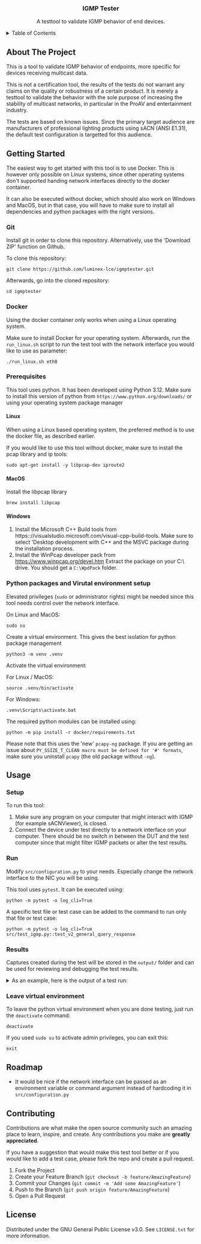 <!-- PROJECT Header -->
<div align="center">
  <h3 align="center">IGMP Tester</h3>

  <p align="center">
    A testtool to validate IGMP behavior of end devices.
  </p>
</div>

<!-- TABLE OF CONTENTS -->
<details>
  <summary>Table of Contents</summary>
  <ol>
    <li>
      <a href="#about-the-project">About The Project</a>
    </li>
    <li><a href="#getting-started">Getting Started</a></li>
    <li><a href="#usage">Usage</a></li>
    <li><a href="#contributing">Contributing</a></li>
    <li><a href="#license">License</a></li>
  </ol>
</details>

<!-- ABOUT THE PROJECT -->
## About The Project

This is a tool to validate IGMP behavior of endpoints, more specific for devices receiving multicast data.

This is not a certification tool, the results of the tests do not warrant any claims on the quality or
robustness of a certain product. It is merely a testtool to validate the behavior with the sole purpose
of increasing the stability of multicast networks, in particular in the ProAV and entertainment industry.

The tests are based on known issues. Since the primary target audience are manufacturers of professional
lighting products using sACN (ANSI E1.31), the default test configuration is targetted for this audience.

<!-- GETTING STARTED -->
## Getting Started

The easiest way to get started with this tool is to use Docker. This is however only possible on Linux systems,
since other operating systems don't supported handing network interfaces directly to the docker container.

It can also be executed without docker, which should also work on Windows and MacOS, but in that case,
you will have to make sure to install all dependencies and python packages with the right versions.

### Git

Install git in order to clone this repository. Alternatively, use the 'Download ZIP' function on Github.

To clone this repository:

```
git clone https://github.com/luminex-lce/igmptester.git
```

Afterwards, go into the cloned repository:

```
cd igmptester
```

### Docker

Using the docker container only works when using a Linux operating system.

Make sure to install Docker for your operating system. Afterwards, run the `run_linux.sh` script to run the test tool
with the network interface you would like to use as parameter:

```
./run_linux.sh eth0
```

### Prerequisites

This tool uses python. It has been developed using Python 3.12. Make sure to install
this version of python from `https://www.python.org/downloads/` or using your operating
system package manager

#### Linux

When using a Linux based operating system, the preferred method is to use the docker file, as described earlier.

If you would like to use this tool without docker, make sure to install the pcap library and ip tools:

```
sudo apt-get install -y libpcap-dev iproute2
```

#### MacOS

Install the libpcap library

```
brew install libpcap
```

#### Windows

1. Install the Microsoft C++ Build tools from https:://visualstudio.microsoft.com/visual-cpp-build-tools.
   Make sure to select 'Desktop development with C++ and the MSVC package during the installation process.
2. Install the WinPcap developer pack from https://www.winpcap.org/devel.htm
   Extract the package on your C:\ drive. You should get a `C:\WpdPack` folder.

### Python packages and Virutal environment setup

Elevated privileges (`sudo` or administrator rights) might be needed since this tool needs control over the network interface.

On Linux and MacOS:
```
sudo su
```

Create a virtual environment. This gives the best isolation for python package management

```
python3 -m venv .venv
```

Activate the virtual environment:

For Linux / MacOS:
```
source .venv/bin/activate
```

For Windows:
```
.venv\Scripts\activate.bat
```

The required python modules can be installed using:

```
python -m pip install -r docker/requirements.txt
```

Please note that this uses the 'new' `pcapy-ng` package. If you are getting an issue
about `PY_SSIZE_T_CLEAN macro must be defined for '#' formats`, make sure you uninstall
`pcapy` (the old package without `-ng`).


<!-- USAGE EXAMPLES -->
## Usage

### Setup

To run this tool:
1. Make sure any program on your computer that might interact with IGMP (for example sACNViewer), is closed.
2. Connect the device under test directly to a network interface on your computer. There should be no switch
   in between the DUT and the test computer since that might filter IGMP packets or alter the test results.

### Run

Modify `src/configuration.py` to your needs. Especially change the network interface to the NIC you will be using.

This tool uses `pytest`. It can be executed using:

```
python -m pytest -o log_cli=True
```

A specific test file or test case can be added to the command to run only that file or test case:

```
python -m pytest -o log_cli=True src/test_igmp.py::test_v2_general_query_response
```

### Results

Captures created during the test will be stored in the `output/` folder and can be used for reviewing and debugging
the test results.

<details>
  <summary>As an example, here is the output of a test run:</summary>

```
==================================================================================== test session starts ====================================================================================
platform linux -- Python 3.10.12, pytest-7.4.4, pluggy-1.3.0
rootdir: ~/tools/igmptester
plugins: docs-0.1.0
collected 16 items

test_igmp.py::test_v2_general_query_response PASSED                                                                                                                                   [  6%]
test_igmp.py::test_v2_general_query_response_no_router_alert_option PASSED                                                                                                            [ 12%]
test_igmp.py::test_v2_general_query_response_other_querier_ip_same_net PASSED                                                                                                         [ 18%]
test_igmp.py::test_v2_general_query_response_other_querier_ip PASSED                                                                                                                  [ 25%]
test_igmp.py::test_v2_general_query_response_zeroes_querier_ip PASSED                                                                                                                 [ 31%]
test_igmp.py::test_v2_specific_query_response PASSED                                                                                                                                  [ 37%]
test_igmp.py::test_unsolicited_membership_reports PASSED                                                                                                                              [ 43%]
test_igmp.py::test_maximum_response_time PASSED                                                                                                                                       [ 50%]
test_igmp.py::test_report_on_link FAILED                                                                                                                                              [ 56%]
test_igmp_manual.py::test_leave_on_config_change
Change the configuration of the DUT to no longer accept 239.255.0.1, but receive 239.255.0.2 instead. Afterwards press enter
PASSED                                                                                                                                                                                [ 62%]
test_igmp_manual.py::test_report_on_boot
Configure the DUT to receive 239.255.0.1, afterwards power down the DUT. Press enter when this is done.

Startup the DUT. Press enter when the DUT is fully booted up.
PASSED                                                                                                                                                                                [ 68%]
test_igmp_v3.py::test_v3_general_query_response PASSED                                                                                                                                [ 75%]
test_igmp_v3.py::test_v3_general_query_response_no_router_alert_option PASSED                                                                                                         [ 81%]
test_igmp_v3.py::test_v3_general_query_response_other_querier_ip PASSED                                                                                                               [ 87%]
test_igmp_v3.py::test_v3_specific_query_response PASSED                                                                                                                               [ 93%]
test_igmp_v3.py::test_maximum_response_time PASSED                                                                                                                                    [100%]

========================================================================================== FAILURES ========================================================================================
____________________________________________________________________________________ test_report_on_link ___________________________________________________________________________________

    def test_report_on_link():
        """Verify that the device send IGMP membership report on link up
        Although not required by the specification, it can be a good idea to transmit unsolicited
        membership reports on a link up event. This will speed up multicast registrations since now
        the DUT doesn't have to wait on the next query interval.
        """
        pcap_file = "output/report_on_link.pcap"

        print(f"Start capture on interface {IFACE} to file {pcap_file}")
        start_capture(IFACE, pcap_file)

        print(f"Toggle link on interface {IFACE}")
        set_interface_link(up=False)
        sleep(10)
        check_interface_up(expected=False)
        set_interface_link(up=True)
        sleep(10)
        check_interface_up()

        print("Stop capture")
        stop_capture(pcap_file)

        v2_membership_reports = packet.get_v2_membership_reports(pcap_file)
        v3_membership_reports = packet.get_v3_membership_reports(pcap_file)

>       assert len(v2_membership_reports) > 0 or len(v3_membership_reports) > 0, "Received no IGMP membership reports"
E       AssertionError: Received no IGMP membership reports
E       assert (0 > 0 or 0 > 0)
E        +  where 0 = len([])
E        +  and   0 = len([])

test_igmp.py:250: AssertionError
---------------------------------------------------------------------------------- Captured stdout call ------------------------------------------------------------------------------------
Start capture on interface enx00249b2b23c9 to file output/report_on_link.pcap
Starting CapturingProcess on interface enx00249b2b23c9 with 'None' as bpf filter and dumping data to output/report_on_link.pcap
Toggle link on interface enx00249b2b23c9
Stop capture
=============================================================================== short test summary info ====================================================================================
FAILED test_igmp.py::test_report_on_link - AssertionError: Received no IGMP membership reports
===================================================================== 1 failed, 15 passed in 809.32s (0:13:29) =============================================================================
```
</details>

### Leave virtual environment

To leave the python virtual environment when you are done testing, just run the `deactivate` command:
```
deactivate
```

If you used `sudo su` to activate admin privileges, you can exit this:
```
exit
```

<!-- ROADMAP -->
## Roadmap

- It would be nice if the network interface can be passed as an environment variable or command argument
instead of hardcoding it in `src/configuration.py`

<!-- CONTRIBUTING -->
## Contributing

Contributions are what make the open source community such an amazing place to learn, inspire, and create. Any contributions you make are **greatly appreciated**.

If you have a suggestion that would make this test tool better or if you would like to add a test case, please fork the repo and create a pull request.

1. Fork the Project
2. Create your Feature Branch (`git checkout -b feature/AmazingFeature`)
3. Commit your Changes (`git commit -m 'Add some AmazingFeature'`)
4. Push to the Branch (`git push origin feature/AmazingFeature`)
5. Open a Pull Request

<!-- LICENSE -->
## License

Distributed under the GNU General Public License v3.0. See `LICENSE.txt` for more information.

